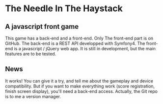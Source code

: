 # The Needle In The Haystack
## A javascript front game
This game has a back-end and a front-end. Only The front-end part is on GitHub.
The back-end is a REST API developped with Symfony4.
The front-end is a javascript / jQuery web app.
It is still in development, but the main features are to be tested.

## News
It works! You can give it a try, and tell me about the gameplay and device compatibility.
But if you want to make everything work (score registration, finish screen display), you'll need a back-end access. Actually, the Git repo is to me a version manager.